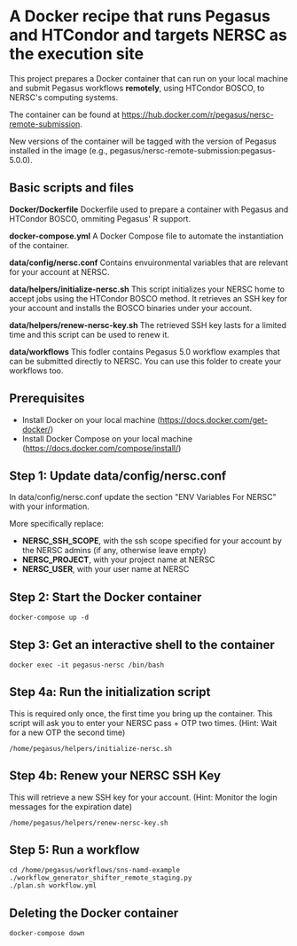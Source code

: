 # A Docker recipe that runs Pegasus and HTCondor and targets NERSC as the execution site

This project prepares a Docker container that can run on your local machine and submit Pegasus workflows **remotely**, using HTCondor BOSCO, to NERSC's computing systems.

The container can be found at https://hub.docker.com/r/pegasus/nersc-remote-submission.

New versions of the container will be tagged with the version of Pegasus installed in the image (e.g., pegasus/nersc-remote-submission:pegasus-5.0.0).

## Basic scripts and files

**Docker/Dockerfile** Dockerfile used to prepare a container with Pegasus and HTCondor BOSCO, ommiting Pegasus' R support.

**docker-compose.yml** A Docker Compose file to automate the instantiation of the container.

**data/config/nersc.conf** Contains envuironmental variables that are relevant for your account at NERSC.

**data/helpers/initialize-nersc.sh** This script initializes your NERSC home to accept jobs using the HTCondor BOSCO method. It retrieves an SSH key for your account and installs the BOSCO binaries under your account.

**data/helpers/renew-nersc-key.sh** The retrieved SSH key lasts for a limited time and this script can be used to renew it.

**data/workflows** This fodler contains Pegasus 5.0 workflow examples that can be submitted directly to NERSC. You can use this folder to create your workflows too.

## Prerequisites

- Install Docker on your local machine (https://docs.docker.com/get-docker/)
- Install Docker Compose on your local machine (https://docs.docker.com/compose/install/)

Step 1: Update data/config/nersc.conf
-------------------------------------
In data/config/nersc.conf update the section "ENV Variables For NERSC" with your information.

More specifically replace:
- **NERSC\_SSH\_SCOPE**, with the ssh scope specified for your account by the NERSC admins (if any, otherwise leave empty)
- **NERSC\_PROJECT**, with your project name at NERSC
- **NERSC\_USER**, with your user name at NERSC

Step 2: Start the Docker container
----------------------------------

```
docker-compose up -d
```

Step 3: Get an interactive shell to the container
-------------------------------------------------
```
docker exec -it pegasus-nersc /bin/bash
```

Step 4a: Run the initialization script
--------------------------------------
This is required only once, the first time you bring up the container. This script will ask you to enter your NERSC pass + OTP two times.
(Hint: Wait for a new OTP the second time)
```
/home/pegasus/helpers/initialize-nersc.sh
```

Step 4b: Renew your NERSC SSH Key
---------------------------------
This will retrieve a new SSH key for your account. (Hint: Monitor the login messages for the expiration date)
```
/home/pegasus/helpers/renew-nersc-key.sh
```

Step 5: Run a workflow
----------------------

```
cd /home/pegasus/workflows/sns-namd-example
./workflow_generator_shifter_remote_staging.py
./plan.sh workflow.yml
```

Deleting the Docker container
-----------------------------

```
docker-compose down
```
